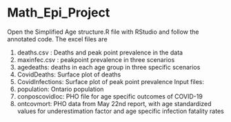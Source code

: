 # Math_Epi_Project
Open the Simplified Age structure.R file  with RStudio and follow the annotated code.
The excel files are
1. deaths.csv : Deaths and peak point prevalence in the data
2. maxinfec.csv : peakpoint prevalence in three scenarios
3. agedeaths: deaths in each age group in three specific scenarios
4. CovidDeaths: Surface plot of deaths
5. CovidInfections: Surface plot of peak point prevalence
Input files:
1. population: Ontario population
2. conposcovidloc: PHO file for age specific outcomes of COVID-19
3. ontcovmort: PHO data from May 22nd report, with age standardized values for underestimation factor and age specific infection fatality rates